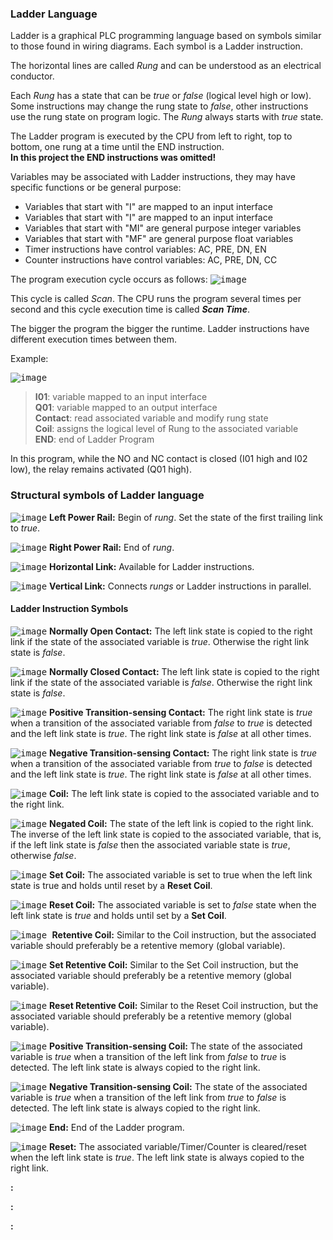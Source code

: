 ### Ladder Language
Ladder is a graphical PLC programming language based on symbols similar to those found in wiring diagrams. Each symbol is a Ladder instruction.

The horizontal lines are called *Rung* and can be understood as an electrical conductor.

Each *Rung* has a state that can be *true* or *false* (logical level high or low). Some instructions may change the rung state to *false*, other instructions use the rung state on program logic. The *Rung* always starts with *true* state.

The Ladder program is executed by the CPU from left to right, top to bottom, one rung at a time until the END instruction.<br/>**In this project the END instructions was omitted!**

Variables may be associated with Ladder instructions, they may have specific functions or be general purpose:
- Variables that start with "I" are mapped to an input interface
- Variables that start with "I" are mapped to an input interface
- Variables that start with "MI" are general purpose integer variables
- Variables that start with "MF" are general purpose float variables
- Timer instructions have control variables: AC, PRE, DN, EN
- Counter instructions have control variables: AC, PRE, DN, CC

The program execution cycle occurs as follows:
<kbd>
![image](https://user-images.githubusercontent.com/5174326/110213834-86f44080-7e80-11eb-9ae5-090b1acfaf56.png)
</kbd>

This cycle is called *Scan*. The CPU runs the program several times per second and this cycle execution time is called ***Scan Time***.

The bigger the program the bigger the runtime. Ladder instructions have different execution times between them.

Example:

<kbd>![image](https://user-images.githubusercontent.com/5174326/110214009-5f51a800-7e81-11eb-816b-4fa55850c4e3.png)</kbd>

> **I01**: variable mapped to an input interface<br/>
> **Q01**: variable mapped to an output interface<br/>
> **Contact**: read associated variable and modify rung state<br/>
> **Coil**: assigns the logical level of Rung to the associated variable<br/>
> **END**: end of Ladder Program<br/>

In this program, while the NO and NC contact is closed (I01 high and I02 low), the relay remains activated (Q01 high).

### Structural symbols of Ladder language


<kbd>![image](https://user-images.githubusercontent.com/5174326/110214456-52ce4f00-7e83-11eb-8c89-1258d472414f.png)</kbd>
**Left Power Rail:** Begin of *rung*. Set the state of the first trailing link to *true*.

<kbd>![image](https://user-images.githubusercontent.com/5174326/110214516-b2c4f580-7e83-11eb-9a23-cd813caef898.png)</kbd>
**Right Power Rail:** End of *rung*.

<kbd>![image](https://user-images.githubusercontent.com/5174326/110214604-249d3f00-7e84-11eb-84f3-88c27f214a17.png)</kbd>
**Horizontal Link:** Available for Ladder instructions.

<kbd>![image](https://user-images.githubusercontent.com/5174326/110214625-354db500-7e84-11eb-82be-b7e8061f6483.png)</kbd>
**Vertical Link:** Connects *rungs* or Ladder instructions in parallel.
<kbd></kbd>

#### Ladder Instruction Symbols

<kbd>![image](https://user-images.githubusercontent.com/5174326/110214721-b1e09380-7e84-11eb-906d-9e1fd6409dae.png)</kbd>
**Normally Open Contact:** The left link state is copied to the right link if the state of the associated variable is *true*. Otherwise the right link state is *false*.

<kbd>![image](https://user-images.githubusercontent.com/5174326/110215144-04bb4a80-7e87-11eb-9f08-1cd3e96756aa.png)</kbd>
**Normally Closed Contact:** The left link state is copied to the right link if the state of the associated variable is *false*. Otherwise the right link state is *false*.

<kbd>![image](https://user-images.githubusercontent.com/5174326/110215183-303e3500-7e87-11eb-9f56-d3d5cf419a1f.png)</kbd>
**Positive Transition-sensing Contact:** The right link state is *true* when a transition of the associated variable from *false* to *true* is detected and the left link state is *true*. The right link state is *false* at all other times.

<kbd>![image](https://user-images.githubusercontent.com/5174326/110215273-92973580-7e87-11eb-8cc9-3605b6c7ad86.png)</kbd>
**Negative Transition-sensing Contact:** The right link state is *true* when a transition of the associated variable from *true* to *false* is detected and the left link state is *true*. The right link state is *false* at all other times.

<kbd>![image](https://user-images.githubusercontent.com/5174326/110215287-ac387d00-7e87-11eb-9ba9-3e6d66e1f714.png)</kbd>
**Coil:** The left link state is copied to the associated variable and to the right link.

<kbd>![image](https://user-images.githubusercontent.com/5174326/110215308-c7a38800-7e87-11eb-94c6-37530fb0982d.png)</kbd>
**Negated Coil:** The state of the left link is copied to the right link. The inverse of the left link state is copied to the associated variable, that is, if the left link state is *false* then the associated variable state is *true*, otherwise *false*.

<kbd>![image](https://user-images.githubusercontent.com/5174326/110215602-6da3c200-7e89-11eb-9b4c-d736161aa398.png)</kbd>
**Set Coil:** The associated variable is set to true when the left link state is true and holds until reset by a **Reset Coil**.

<kbd>![image](https://user-images.githubusercontent.com/5174326/110215677-ce32ff00-7e89-11eb-9555-e8684914384d.png)</kbd>
**Reset Coil:** The associated variable is set to *false* state when the left link state is *true* and holds until set by a **Set Coil**.

<kbd>![image](https://user-images.githubusercontent.com/5174326/110215708-00dcf780-7e8a-11eb-9875-a2e8bf793077.png) </kbd>
**Retentive Coil:** Similar to the Coil instruction, but the associated variable should preferably be a retentive memory (global variable).

<kbd>![image](https://user-images.githubusercontent.com/5174326/110215722-10f4d700-7e8a-11eb-8768-d56e6479666d.png)</kbd>
**Set Retentive Coil:** Similar to the Set Coil instruction, but the associated variable should preferably be a retentive memory (global variable).

<kbd>![image](https://user-images.githubusercontent.com/5174326/110215738-236f1080-7e8a-11eb-92d0-a040ff83e97c.png)</kbd>
**Reset Retentive Coil:** Similar to the Reset Coil instruction, but the associated variable should preferably be a retentive memory (global variable).

<kbd>![image](https://user-images.githubusercontent.com/5174326/110215786-5913f980-7e8a-11eb-8477-021413970352.png)</kbd>
**Positive Transition-sensing Coil:** The state of the associated variable is *true* when a transition of the left link from *false* to *true* is detected. The left link state is always copied to the right link.

<kbd>![image](https://user-images.githubusercontent.com/5174326/110215795-692bd900-7e8a-11eb-987b-0eef83154eeb.png)</kbd>
**Negative Transition-sensing Coil:** The state of the associated variable is *true* when a transition of the left link from *true* to *false* is detected. The left link state is always copied to the right link.

<kbd>![image](https://user-images.githubusercontent.com/5174326/110215804-7779f500-7e8a-11eb-995b-5e9f967dad3c.png)</kbd>
**End:** End of the Ladder program.

<kbd>![image](https://user-images.githubusercontent.com/5174326/110215813-852f7a80-7e8a-11eb-9575-3f220b5dafa2.png)</kbd>
**Reset:** The associated variable/Timer/Counter is cleared/reset when the left link state is *true*. The left link state is always copied to the right link.

<kbd></kbd>
**:**

<kbd></kbd>
**:**

<kbd></kbd>
**:**





